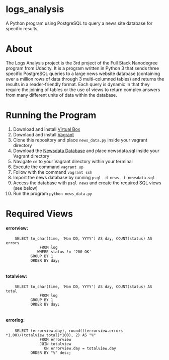 # logs_analysis
A Python program using PostgreSQL to query a news site database for specific results
<br>
<h1>About</h1>
<p>The Logs Analysis project is the 3rd project of the Full Stack Nanodegree program from Udacity. 
   It is a program written in Python 3 that sends three specific PostgreSQL queries to a large news website database 
   (containing over a million rows of data through 3 multi-columned tables) and returns the results in 
   a reader-friendly format. Each query is dynamic in that they require the joining of tables or the 
   use of views to return complex answers from many different units of data within the database.</p>
   
   <h1>Running the Program</h1>
   <ol>
   <li>Download and install <a target='_blank' href='https://www.virtualbox.org/'>Virtual Box</a>
   <li>Downlaod and install <a target='_blank' href='https://www.vagrantup.com/downloads.html'>Vagrant</a>
   <li>Clone this repository and place <code>news_data.py</code> inside your vagrant directory
   <li>Download the <a href='http://bit.ly/2y4PPQy'>Newsdata Database</a> and place newsdata.sql inside your Vagrant directory
   <li>Navigate <code>cd</code> to your Vagrant directory within your terminal 
   <li>Execute the command <code>vagrant up</code>
   <li>Follow with the command <code>vagrant ssh</code>
   <li>Import the news database by running <code>psql -d news -f newsdata.sql</code>
   <li>Access the database with <code>psql news</code> and create the required SQL views (see below)
   <li>Run the program <code>python news_data.py</code>
   </ol>
   
<h1>Required Views</h1>
<h4>errorview:</h4>
<p><code>    SELECT to_char(time, 'Mon DD, YYYY') AS day, COUNT(status) AS errors
               FROM log
              WHERE status != '200 OK' 
           GROUP BY 1
           ORDER BY day;
   </code>
   
<h4>totalview:</h4>
<p><code>    SELECT to_char(time, 'Mon DD, YYYY') AS day, COUNT(status) AS total
               FROM log 
           GROUP BY 1
           ORDER BY day;
   </code>
   
<h4>errorlog:</h4>
<p><code>    SELECT (errorview.day), round(((errorview.errors *1.00)/(totalview.total)*100), 2) AS "%"
               FROM errorview 
               JOIN totalview 
                 ON errorview.day = totalview.day
           ORDER BY "%" desc;
   </code>
